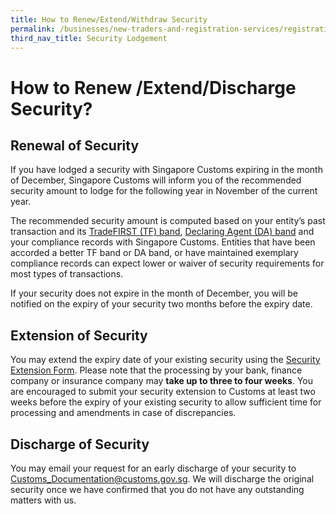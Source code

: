 ```yaml
---
title: How to Renew/Extend/Withdraw Security
permalink: /businesses/new-traders-and-registration-services/registration-services/security-lodgement/Renew-extend-withdraw-security
third_nav_title: Security Lodgement
---
```



# How to Renew /Extend/Discharge Security?

## Renewal of Security

If you have lodged a security with Singapore Customs expiring in the month of December, Singapore Customs will inform you of the recommended security amount to lodge for the following year in November of the current year.

The recommended security amount is computed based on your entity’s past transaction and its [TradeFIRST (TF) band](/businesses/customs-schemes-licences-framework/trade-first), [Declaring Agent (DA) band](/businesses/new-traders-and-registration-services/registration-services/apply-update-renew-terminate-declaring-agent-account-and-declarant/declaring-agent-account) and your compliance records with Singapore Customs. Entities that have been accorded a better TF band or DA band, or have maintained exemplary compliance records can expect lower or waiver of security requirements for most types of transactions.  
  
If your security does not expire in the month of December, you will be notified on the expiry of your security two months before the expiry date.

## Extension of Security

You may extend the expiry date of your existing security using the [Security Extension Form](/eservices/customs-forms-and-service-links). Please note that the processing by your bank, finance company or insurance company may **take up to three to four weeks**.  You are encouraged to submit your security extension to Customs at least two weeks before the expiry of your existing security to allow sufficient time for processing and amendments in case of discrepancies.


## Discharge of Security

You may email your request for an early discharge of your security to [Customs_Documentation@customs.gov.sg](mailto:Customs_Documentation@customs.gov.sg). We will discharge the original security once we have confirmed that you do not have any outstanding matters with us.
